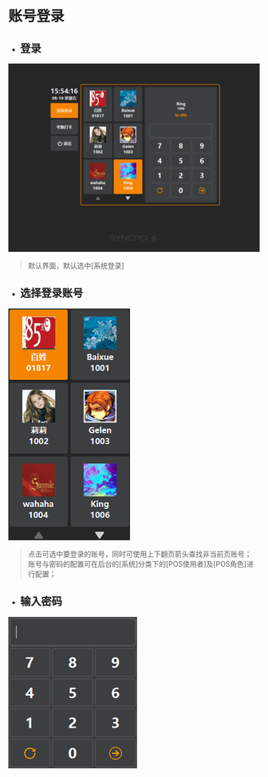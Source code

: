 # 账号登录  

* ## 登录  
![](1.1账号登陆.png)
> 默认界面，默认选中[系统登录]  



* ## 选择登录账号  
 ![](选择账号.png)  
> 点击可选中要登录的账号，同时可使用上下翻页箭头查找非当前页账号；  
> 账号与密码的配置可在后台的[系统]分类下的[POS使用者]及[POS角色]进行配置；  

* ## 输入密码  
![](输入密码.png)  

 


